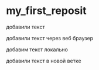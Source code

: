 ﻿# my_first_reposit
 
добавили текст


добавили текст через веб браузер

добавим текст локально

добавили текст в новой ветке